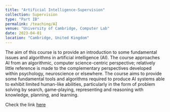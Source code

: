 ```yaml
---
title: "Artificial Intelligence-Supervision"
collection: Supervision
type: "Part IB"
permalink: /teaching/AI
venue: "University of Cambridge, Computer Lab"
date: 2023-04-01
location: "Cambridge, United Kingdom"
---
```



The aim of this course is to provide an introduction to some fundamental issues and algorithms in artificial intelligence (AI). The course approaches AI from an algorithmic, computer science-centric perspective; relatively little reference is made to the complementary perspectives developed within psychology, neuroscience or elsewhere. The course aims to provide some fundamental tools and algorithms required to produce AI systems able to exhibit limited human-like abilities, particularly in the form of problem solving by search, game-playing, representing and reasoning with knowledge, planning, and learning.

Check the link [here](https://www.cl.cam.ac.uk/teaching/2324/ArtInt/)
